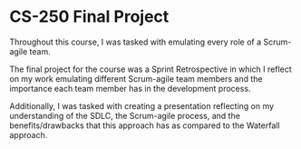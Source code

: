 # CS-250 Final Project

Throughout this course, I was tasked with emulating every role of a Scrum-agile team.

The final project for the course was a Sprint Retrospective in which I reflect on my work emulating different Scrum-agile team members and the importance each team member has in the development process.

Additionally, I was tasked with creating a presentation reflecting on my understanding of the SDLC, the Scrum-agile process, and the benefits/drawbacks that this approach has as compared to the Waterfall approach.